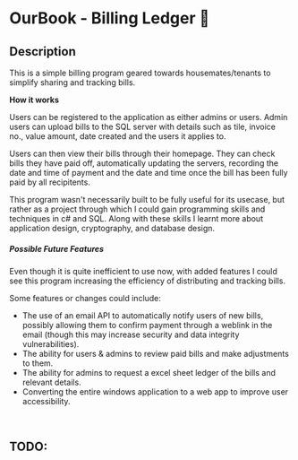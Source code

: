 ﻿# OurBook - Billing Ledger :money_with_wings:

## Description
This is a simple billing program geared towards housemates/tenants to simplify sharing and tracking bills.

**How it works**

Users can be registered to the application as either admins or users. Admin users can 
upload bills to the SQL server with details such as tile, invoice no., value amount, 
date created and the users it applies to. 

Users can then view their bills through their homepage. They can check bills they
have paid off, automatically updating the servers, recording the date and time of payment and the 
date and time once the bill has been fully paid by all recipitents. 

This program wasn't necessarily built to be fully useful for its usecase, but rather as a project 
through which I could gain programming skills and techniques in c# and SQL. 
Along with these skills I learnt more about application design, cryptography, and database design.

##### Possible Future Features
Even though it is quite inefficient to use now, with added features I could see this program 
increasing the efficiency of distributing and tracking bills. 

Some features or changes could include: 
- The use of an email API to automatically notify users of new bills, 
possibly allowing them to confirm payment through a weblink in the email 
(though this may increase security and data integrity vulnerabilities).
- The ability for users & admins to review paid bills and make adjustments to them. 
- The ability for admins to request a excel sheet ledger of the bills and relevant details. 
- Converting the entire windows application to a web app to improve user accessibility. 

<br>

## TODO:

